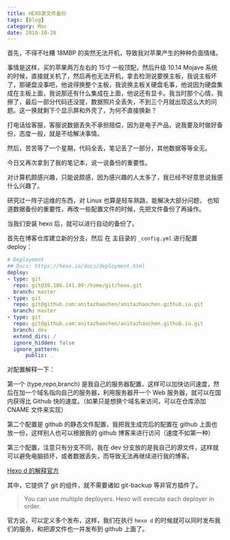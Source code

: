 ```yaml
---
title: HEXO源文件备份
tags: [Blog]
category: Mac
date: 2018-10-28
---
```




首先，不得不吐糟 18MBP 的突然无法开机，导致我对苹果产生的种种负面情绪。
<!--more -->

事情是这样，买的苹果两万左右的 15寸 一般顶配，然后升级 10.14 Mojave 系统的时候，直接就关机了，然后再也无法开机，拿去检测说要换主板，我说主板坏了，那硬盘没事吧，他说得换整个主板，我说换主板关硬盘毛事，他说因为硬盘集成在主板上面，我说那还有什么集成在上面，他说还有显卡。我当时那个心情，我擦了，最后一部分代码还没提，数据照片全丢失，不到三个月就出现这么大的问题。这一换就剩下个显示屏和外壳了，为何不直接换新？

打电话给客服，客服说数据丢失不承担赔偿，因为是电子产品，说我要及时做好备份，态度一般，就是不给解决事情。

然后，苦苦等了一个星期，代码全丢，笔记丢了一部分，其他数据等等全无。

今日又再次拿到了我的笔记本，说一说备份的重要性。

对计算机颇感兴趣，只能说颇感，因为感兴趣的人太多了，我已经不好意思说我感什么兴趣了。

研究过一阵子运维的东西，对 Linux 也算是轻车熟路，能解决大部分问题， 也知道数据备份的重要性，再改一些配置文件的时候，先把文件备份了再操作。

当我们安装 hexo 后，就可以进行自动的备份了。

首先在博客仓库建立新的分支，然后 在 主目录的 `_config.yml` 进行配置 deploy：

````yaml
# Deployment
## Docs: https://hexo.io/docs/deployment.html
deploy:
- type: git
  repo: git@39.106.141.99:/home/git/hexo.git
  branch: master
- type: git
  repo: git@github.com:anitazhaochen/anitazhaochen.github.io.git
  branch: master
- type: git
  repo: git@github.com:anitazhaochen/anitazhaochen.github.io.git
  branch: dev
  extend_dirs: /
  ignore_hidden: false
  ignore_pattern:
      public: .
````

对配置解释一下：

第一个 (type,repo,branch) 是我自己的服务器配置，这样可以加快访问速度，然后在加一个域名指向自己的服务器，利用服务器开一个 Web 服务器，就可以在国内获得比 Github 快的速度。（如果只是想换个域名来访问，可以在仓库添加 CNAME 文件来实现）

第二个配置是 github 的静态文件配置，我把我生成完后的配置在 github 上面也放一份，这样别人也可以根据我的 github 博客来进行访问（速度不如第一种）

第三个配置，注意只有分支不同，我在 dev 分支放的是我自己的源文件，这样就可以避免电脑损坏，或者数据丢失，而导致无法再继续进行我的博客。

[Hexo d 的解释官方](https://hexo.io/docs/deployment.html) 

其中，它提供了 git 的组件，就不需要诸如 git-backup 等非官方插件了。

> You can use multiple deployers. Hexo will execute each deployer in order.

官方说，可以定义多个发布，这样，我们在执行 `hexo d` 的时候就可以同时发布我们的服务，和把源文件也一并发布到 github 上面了。  
